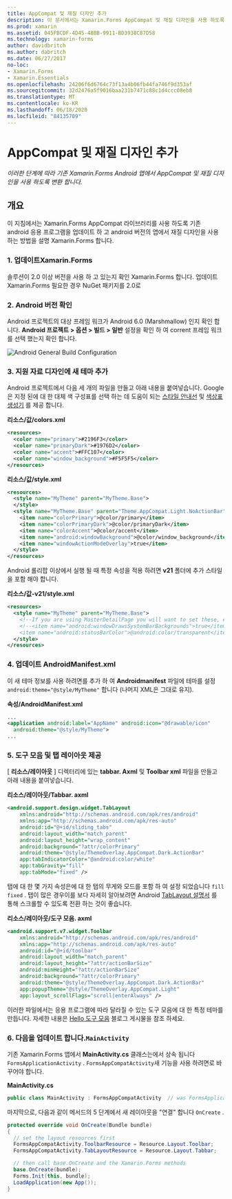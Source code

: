 ```yaml
---
title: AppCompat 및 재질 디자인 추가
description: 이 문서에서는 Xamarin.Forms AppCompat 및 재질 디자인을 사용 하도록 기존 Android 앱을 변환 하는 방법을 설명 합니다.
ms.prod: xamarin
ms.assetid: 045FBCDF-4D45-48BB-9911-BD3938C87D58
ms.technology: xamarin-forms
author: davidbritch
ms.author: dabritch
ms.date: 06/27/2017
no-loc:
- Xamarin.Forms
- Xamarin.Essentials
ms.openlocfilehash: 24206f6d6764c73f13a4b06fb44fa746f9d353af
ms.sourcegitcommit: 32d2476a5f9016baa231b7471c88c1d4ccc08eb8
ms.translationtype: MT
ms.contentlocale: ko-KR
ms.lasthandoff: 06/18/2020
ms.locfileid: "84135709"
---
```

# <a name="adding-appcompat-and-material-design"></a>AppCompat 및 재질 디자인 추가

_이러한 단계에 따라 기존 Xamarin.Forms Android 앱에서 AppCompat 및 재질 디자인을 사용 하도록 변환 합니다._

<!-- source https://gist.github.com/jassmith/a3b2a543f99126782936
https://blog.xamarin.com/material-design-for-your-xamarin-forms-android-apps/ -->

## <a name="overview"></a>개요

이 지침에서는 Xamarin.Forms AppCompat 라이브러리를 사용 하도록 기존 android 응용 프로그램을 업데이트 하 고 android 버전의 앱에서 재질 디자인을 사용 하는 방법을 설명 Xamarin.Forms 합니다.

### <a name="1-update-xamarinforms"></a>1. 업데이트Xamarin.Forms

솔루션이 2.0 이상 버전을 사용 하 고 있는지 확인 Xamarin.Forms 합니다. 업데이트Xamarin.Forms
  필요한 경우 NuGet 패키지를 2.0로

### <a name="2-check-android-version"></a>2. Android 버전 확인

Android 프로젝트의 대상 프레임 워크가 Android 6.0 (Marshmallow) 인지 확인 합니다. **Android 프로젝트 > 옵션 > 빌드 > 일반** 설정을 확인 하 여 corrent 프레임 워크를 선택 했는지 확인 합니다.

 ![](appcompat-images/target-android-6-sml.png "Android General Build Configuration")

### <a name="3-add-new-themes-to-support-material-design"></a>3. 지원 자료 디자인에 새 테마 추가

Android 프로젝트에서 다음 세 개의 파일을 만들고 아래 내용을 붙여넣습니다. Google은 지정 된에 대 한 대체 색 구성표를 선택 하는 데 도움이 되는 [스타일 안내선](https://www.google.com/design/spec/style/color.html#color-color-palette) 및 [색상표 생성기](https://www.materialpalette.com/) 를 제공 합니다.

**리소스/값/colors.xml**

```xml
<resources>
  <color name="primary">#2196F3</color>
  <color name="primaryDark">#1976D2</color>
  <color name="accent">#FFC107</color>
  <color name="window_background">#F5F5F5</color>
</resources>
```

**리소스/값/style.xml**

```xml
<resources>
  <style name="MyTheme" parent="MyTheme.Base">
  </style>
  <style name="MyTheme.Base" parent="Theme.AppCompat.Light.NoActionBar">
    <item name="colorPrimary">@color/primary</item>
    <item name="colorPrimaryDark">@color/primaryDark</item>
    <item name="colorAccent">@color/accent</item>
    <item name="android:windowBackground">@color/window_background</item>
    <item name="windowActionModeOverlay">true</item>
  </style>
</resources>
```

Android 롤리팝 이상에서 실행 될 때 특정 속성을 적용 하려면 **v21** 폴더에 추가 스타일을 포함 해야 합니다.

**리소스/값-v21/style.xml**

```xml
<resources>
  <style name="MyTheme" parent="MyTheme.Base">
    <!--If you are using MasterDetailPage you will want to set these, else you can leave them out-->
    <!--<item name="android:windowDrawsSystemBarBackgrounds">true</item>
    <item name="android:statusBarColor">@android:color/transparent</item>-->
  </style>
</resources>
```

### <a name="4-update-androidmanifestxml"></a>4. 업데이트 AndroidManifest.xml

이 새 테마 정보를 사용 하려면를 추가 하 여 **Androidmanifest** 파일에 테마를 설정 `android:theme="@style/MyTheme"` 합니다 (나머지 XML은 그대로 유지).

**속성/AndroidManifest.xml**

```xml
...
<application android:label="AppName" android:icon="@drawable/icon"
  android:theme="@style/MyTheme">
...
```

### <a name="5-provide-toolbar-and-tab-layouts"></a>5. 도구 모음 및 탭 레이아웃 제공

[ **리소스/레이아웃** ] 디렉터리에 있는 **tabbar. Axml** 및 **Toolbar xml** 파일을 만들고 아래 내용을 붙여넣습니다.

**리소스/레이아웃/Tabbar. axml**

```xml
<android.support.design.widget.TabLayout
    xmlns:android="http://schemas.android.com/apk/res/android"
    xmlns:app="http://schemas.android.com/apk/res-auto"
    android:id="@+id/sliding_tabs"
    android:layout_width="match_parent"
    android:layout_height="wrap_content"
    android:background="?attr/colorPrimary"
    android:theme="@style/ThemeOverlay.AppCompat.Dark.ActionBar"
    app:tabIndicatorColor="@android:color/white"
    app:tabGravity="fill"
    app:tabMode="fixed" />
```

탭에 대 한 몇 가지 속성은에 대 한 탭의 무게와 모드를 포함 하 여 설정 되었습니다 `fill` `fixed` .
탭이 많은 경우이를 보다 자세히 알아보려면 Android [TabLayout 설명서](https://developer.android.com/reference/android/support/design/widget/TabLayout.html) 를 통해 스크롤할 수 있도록 전환 하는 것이 좋습니다.

**리소스/레이아웃/도구 모음. axml**

```xml
<android.support.v7.widget.Toolbar
    xmlns:android="http://schemas.android.com/apk/res/android"
    xmlns:app="http://schemas.android.com/apk/res-auto"
    android:id="@+id/toolbar"
    android:layout_width="match_parent"
    android:layout_height="?attr/actionBarSize"
    android:minHeight="?attr/actionBarSize"
    android:background="?attr/colorPrimary"
    android:theme="@style/ThemeOverlay.AppCompat.Dark.ActionBar"
    app:popupTheme="@style/ThemeOverlay.AppCompat.Light"
    app:layout_scrollFlags="scroll|enterAlways" />
```

이러한 파일에서는 응용 프로그램에 따라 달라질 수 있는 도구 모음에 대 한 특정 테마를 만듭니다.
자세한 내용은 [Hello 도구 모음](https://blog.xamarin.com/android-tips-hello-toolbar-goodbye-action-bar/) 블로그 게시물을 참조 하세요.

### <a name="6-update-the-mainactivity"></a>6. 다음을 업데이트 합니다.`MainActivity`

기존 Xamarin.Forms 앱에서 **MainActivity.cs** 클래스는에서 상속 됩니다 `FormsApplicationActivity` . `FormsAppCompatActivity`새 기능을 사용 하려면로 바꾸어야 합니다.

**MainActivity.cs**

```csharp
public class MainActivity : FormsAppCompatActivity  // was FormsApplicationActivity
```

마지막으로, 다음과 같이 메서드의 5 단계에서 새 레이아웃을 "연결" 합니다 `OnCreate` .

```csharp
protected override void OnCreate(Bundle bundle)
{
  // set the layout resources first
  FormsAppCompatActivity.ToolbarResource = Resource.Layout.Toolbar;
  FormsAppCompatActivity.TabLayoutResource = Resource.Layout.Tabbar;

  // then call base.OnCreate and the Xamarin.Forms methods
  base.OnCreate(bundle);
  Forms.Init(this, bundle);
  LoadApplication(new App());
}
```
